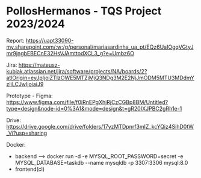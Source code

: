# PollosHermanos - TQS Project 2023/2024

Report:
https://uapt33090-my.sharepoint.com/:w:/g/personal/mariasardinha_ua_pt/EQz6UaIOgqVGtyJmr9jngbEBECnE32HsVJAmttodXCL3_g?e=Umbz6O

Jira:
https://mateusz-kubiak.atlassian.net/jira/software/projects/NA/boards/2?atlOrigin=eyJpIjoiZTIzOWE5MTZjMjQ3NDg3M2E2NjJmODM5MTU3MDdmYzIiLCJwIjoiaiJ9

Prototype - Figma:
https://www.figma.com/file/f0iRnEPgXhjRjCzCGBp8BM/Untitled?type=design&node-id=0%3A1&mode=design&t=gR20IXJPBC2gRh1e-1

Drive:
https://drive.google.com/drive/folders/17yzMTDpnrf3mIZ_kcYQiz4SihD0tW_Vi?usp=sharing


Docker:
- backend --> docker run -d -e MYSQL_ROOT_PASSWORD=secret -e MYSQL_DATABASE=taskdb --name mysqldb -p 3307:3306 mysql:8.0
- frontend(cl)